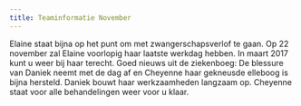 ```yaml
---
title: Teaminformatie November
---
```



Elaine staat bijna op het punt om met zwangerschapsverlof te gaan. Op 22 november zal Elaine voorlopig haar laatste werkdag hebben. In maart 2017 kunt u weer bij haar terecht. Goed nieuws uit de ziekenboeg: De blessure van Daniek neemt met de dag af en Cheyenne haar gekneusde elleboog is bijna hersteld. Daniek bouwt haar werkzaamheden langzaam op. Cheyenne staat voor alle behandelingen weer voor u klaar. &nbsp;